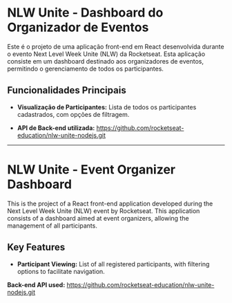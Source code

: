 # NLW Unite - Dashboard do Organizador de Eventos

Este é o projeto de uma aplicação front-end em React desenvolvida durante o evento Next Level Week Unite (NLW) da Rocketseat. Esta aplicação consiste em um dashboard destinado aos organizadores de eventos, permitindo o gerenciamento de todos os participantes.

## Funcionalidades Principais

- **Visualização de Participantes:** Lista de todos os participantes cadastrados, com opções de filtragem.

- **API de Back-end utilizada:** https://github.com/rocketseat-education/nlw-unite-nodejs.git
---

# NLW Unite - Event Organizer Dashboard

This is the project of a React front-end application developed during the Next Level Week Unite (NLW) event by Rocketseat. This application consists of a dashboard aimed at event organizers, allowing the management of all participants.

## Key Features


- **Participant Viewing:** List of all registered participants, with filtering options to facilitate navigation.

**Back-end API used:** https://github.com/rocketseat-education/nlw-unite-nodejs.git

